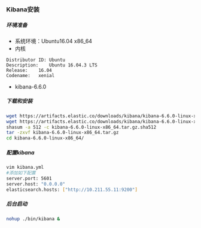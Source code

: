 ### Kibana安装

##### 环境准备
- 系统环境：Ubuntu16.04 x86_64
- 内核
```
Distributor ID:	Ubuntu
Description:	Ubuntu 16.04.3 LTS
Release:	16.04
Codename:	xenial
```
- kibana-6.6.0

##### 下载和安装
```sh
wget https://artifacts.elastic.co/downloads/kibana/kibana-6.6.0-linux-x86_64.tar.gz
wget https://artifacts.elastic.co/downloads/kibana/kibana-6.6.0-linux-x86_64.tar.gz.sha512
shasum -a 512 -c kibana-6.6.0-linux-x86_64.tar.gz.sha512
tar -zxvf kibana-6.6.0-linux-x86_64.tar.gz
cd kibana-6.6.0-linux-x86_64/
```
##### 配置kibana
```sh
vim kibana.yml
#添加如下配置
server.port: 5601
server.host: "0.0.0.0"
elasticsearch.hosts: ["http://10.211.55.11:9200"]
```
##### 后台启动
```sh
nohup ./bin/kibana &
```
